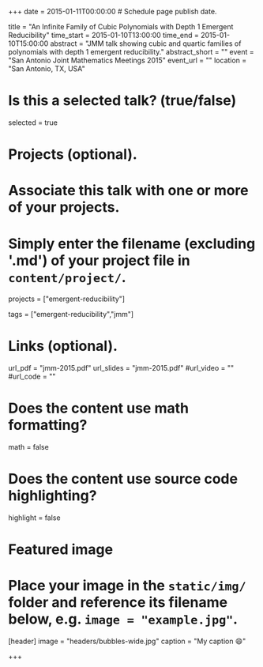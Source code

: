 +++
date = 2015-01-11T00:00:00  # Schedule page publish date.

title = "An Infinite Family of Cubic Polynomials with Depth 1 Emergent Reducibility"
time_start = 2015-01-10T13:00:00
time_end = 2015-01-10T15:00:00
abstract = "JMM talk showing cubic and quartic families of polynomials with depth 1 emergent reducibility."
abstract_short = ""
event = "San Antonio Joint Mathematics Meetings 2015"
event_url = ""
location = "San Antonio, TX, USA"

# Is this a selected talk? (true/false)
selected = true

# Projects (optional).
#   Associate this talk with one or more of your projects.
#   Simply enter the filename (excluding '.md') of your project file in `content/project/`.
projects = ["emergent-reducibility"]

tags = ["emergent-reducibility","jmm"]
# Links (optional).
url_pdf = "jmm-2015.pdf"
url_slides = "jmm-2015.pdf"
#url_video = ""
#url_code = ""

# Does the content use math formatting?
math = false

# Does the content use source code highlighting?
highlight = false

# Featured image
# Place your image in the `static/img/` folder and reference its filename below, e.g. `image = "example.jpg"`.
[header]
image = "headers/bubbles-wide.jpg"
caption = "My caption :smile:"

+++
